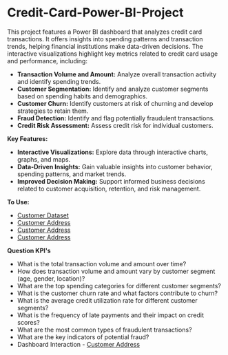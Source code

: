 # Credit-Card-Power-BI-Project

This project features a Power BI dashboard that analyzes credit card transactions. It offers insights into spending patterns and transaction trends, helping financial institutions make data-driven decisions. The interactive visualizations highlight key metrics related to credit card usage and performance, including:

* **Transaction Volume and Amount:** Analyze overall transaction activity and identify spending trends.
* **Customer Segmentation:** Identify and analyze customer segments based on spending habits and demographics.
* **Customer Churn:** Identify customers at risk of churning and develop strategies to retain them.
* **Fraud Detection:** Identify and flag potentially fraudulent transactions.
* **Credit Risk Assessment:** Assess credit risk for individual customers.

**Key Features:**

* **Interactive Visualizations:** Explore data through interactive charts, graphs, and maps.
* **Data-Driven Insights:** Gain valuable insights into customer behavior, spending patterns, and market trends.
* **Improved Decision Making:** Support informed business decisions related to customer acquisition, retention, and risk management.

**To Use:**
- <a href ="https://github.com/BeingSaka/Credit-Card-Power-BI-Project/blob/main/customer.csv" > Customer Dataset</a>
- <a href ="https://github.com/BeingSaka/Credit-Card-Power-BI-Project/blob/main/customer.csv](https://github.com/BeingSaka/Credit-Card-Power-BI-Project/blob/main/cust_add.csv)" > Customer Address</a>
- <a href ="https://github.com/BeingSaka/Credit-Card-Power-BI-Project/blob/main/customer.csv](https://github.com/BeingSaka/Credit-Card-Power-BI-Project/blob/main/cust_add.csv](https://github.com/BeingSaka/Credit-Card-Power-BI-Project/blob/main/credit_card.csv))" > Customer Address</a>
- <a href ="https://github.com/BeingSaka/Credit-Card-Power-BI-Project/blob/main/customer.csv](https://github.com/BeingSaka/Credit-Card-Power-BI-Project/blob/main/cust_add.csv](https://github.com/BeingSaka/Credit-Card-Power-BI-Project/blob/main/credit_card.csv))](https://github.com/BeingSaka/Credit-Card-Power-BI-Project/blob/main/cc_add.csv)" > Customer Address</a>

**Question KPI's**
  * What is the total transaction volume and amount over time?
  * How does transaction volume and amount vary by customer segment (age, gender, location)?
  * What are the top spending categories for different customer segments?
  * What is the customer churn rate and what factors contribute to churn?
  * What is the average credit utilization rate for different customer segments?
  * What is the frequency of late payments and their impact on credit scores?
  * What are the most common types of fraudulent transactions?
  * What are the key indicators of potential fraud?
  * Dashboard Interaction - <a href ="https://github.com/BeingSaka/Credit-Card-Power-BI-Project/blob/main/Credit_Card_Dashboard.pbix" > Customer Address</a>
